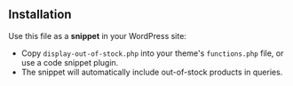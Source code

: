 ## Installation

Use this file as a **snippet** in your WordPress site:

- Copy `display-out-of-stock.php` into your theme's `functions.php` file, or use a code snippet plugin.
- The snippet will automatically include out-of-stock products in queries.
